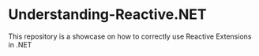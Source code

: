 # Understanding-Reactive.NET
This repository is a showcase on how to correctly use Reactive Extensions in .NET
